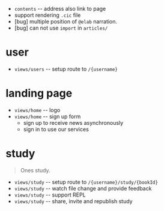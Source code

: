 - `contents` -- address also link to page
- support rendering `.cic` file
- [bug] multiple position of `@elab` narration.
- [bug] can not use `import` in `articles/`

# user

- `views/users` -- setup route to `/{username}`

# landing page

- `views/home` -- logo
- `views/home` -- sign up form
  - sign up to receive news asynchronously
  - sign in to use our services

# study

> Ones study.

- `views/study` -- setup route to `/{username}/study/{bookId}`
- `views/study` -- watch file change and provide feedback
- `views/study` -- support REPL
- `views/study` -- share, invite and republish study
